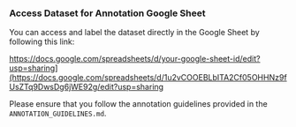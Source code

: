 ### Access Dataset for Annotation Google Sheet

You can access and label the dataset directly in the Google Sheet by following this link:

https://docs.google.com/spreadsheets/d/your-google-sheet-id/edit?usp=sharing](https://docs.google.com/spreadsheets/d/1u2vCOOEBLbITA2Cf05OHHNz9fUsZTq9DwsDg6jWE92g/edit?usp=sharing

Please ensure that you follow the annotation guidelines provided in the `ANNOTATION_GUIDELINES.md`.
